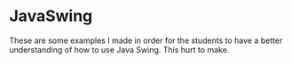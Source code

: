 # JavaSwing
These are some examples I made in order for the students to have a better understanding of how to use Java Swing.
This hurt to make.